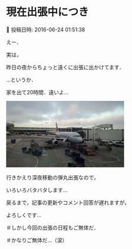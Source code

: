 # 現在出張中につき

📅 投稿日時: 2016-06-24 01:51:38

えー．


実は，


昨日の夜からちょっと遠くに出張に出かけてます．





…というか．


家を出て20時間．遠いよ…







![0653e4bcce5fab4e384aaee87f04874c.jpg](images/0653e4bcce5fab4e384aaee87f04874c.jpg)




行きかえり深夜移動の弾丸出張なので，


いろいろバタバタします…


戻るまで，記事の更新やコメント回答が遅れますが，


よろしくです…





＃しかし今回の出張の日程もご無体だ．


＃かなりご無体だ…（涙）
